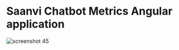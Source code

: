 # Saanvi Chatbot Metrics Angular application


![screenshot 45](https://user-images.githubusercontent.com/25104868/52175829-c9458200-27cf-11e9-83c1-7866bdeef8fa.png)


